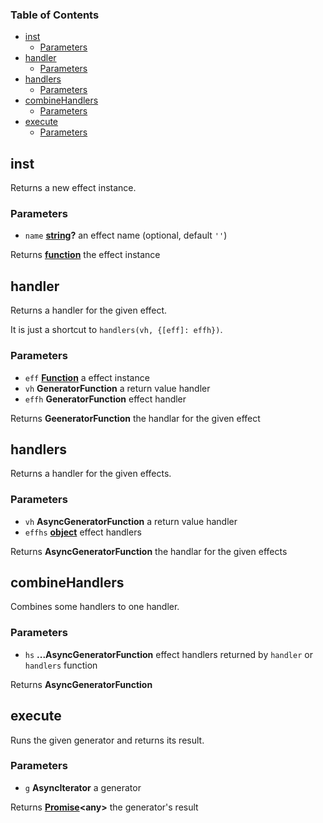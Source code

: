 <!-- Generated by documentation.js. Update this documentation by updating the source code. -->

### Table of Contents

-   [inst][1]
    -   [Parameters][2]
-   [handler][3]
    -   [Parameters][4]
-   [handlers][5]
    -   [Parameters][6]
-   [combineHandlers][7]
    -   [Parameters][8]
-   [execute][9]
    -   [Parameters][10]

## inst

Returns a new effect instance.

### Parameters

-   `name` **[string][11]?** an effect name (optional, default `''`)

Returns **[function][12]** the effect instance

## handler

Returns a handler for the given effect.

It is just a shortcut to `handlers(vh, {[eff]: effh})`.

### Parameters

-   `eff` **[Function][12]** a effect instance
-   `vh` **GeneratorFunction** a return value handler
-   `effh` **GeneratorFunction** effect handler

Returns **GeeneratorFunction** the handlar for the given effect

## handlers

Returns a handler for the given effects.

### Parameters

-   `vh` **AsyncGeneratorFunction** a return value handler
-   `effhs` **[object][13]** effect handlers

Returns **AsyncGeneratorFunction** the handlar for the given effects

## combineHandlers

Combines some handlers to one handler.

### Parameters

-   `hs` **...AsyncGeneratorFunction** effect handlers returned by `handler` or `handlers` function

Returns **AsyncGeneratorFunction** 

## execute

Runs the given generator and returns its result.

### Parameters

-   `g` **AsyncIterator** a generator

Returns **[Promise][14]&lt;any>** the generator's result

[1]: #inst

[2]: #parameters

[3]: #handler

[4]: #parameters-1

[5]: #handlers

[6]: #parameters-2

[7]: #combinehandlers

[8]: #parameters-3

[9]: #execute

[10]: #parameters-4

[11]: https://developer.mozilla.org/docs/Web/JavaScript/Reference/Global_Objects/String

[12]: https://developer.mozilla.org/docs/Web/JavaScript/Reference/Statements/function

[13]: https://developer.mozilla.org/docs/Web/JavaScript/Reference/Global_Objects/Object

[14]: https://developer.mozilla.org/docs/Web/JavaScript/Reference/Global_Objects/Promise
